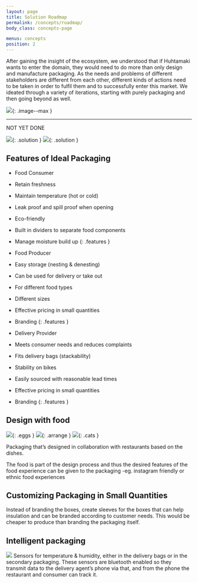 ```yaml
---
layout: page
title: Solution Roadmap
permalink: /concepts/roadmap/
body_class: concepts-page

menus: concepts
position: 2
---
```


<section class="container-fluid" markdown="1">
  <div class="container" markdown="1">

After gaining the insight of the ecosystem, we understood that if Huhtamaki wants to enter the domain, they would need to do more than only design and manufacture packaging. As the needs and problems of different stakeholders are different from each other, different kinds of actions need to be taken in order to fulfil them and to successfully enter this market. We ideated through a variety of iterations, starting with purely packaging and then going beyond as well.

![](../../assets/pictures/concepts/ideation-2.jpg){: .image--max }


----

  NOT YET DONE

![](/idbm-packaging/assets/pictures/solution1.jpg){: .solution }
![](/idbm-packaging/assets/pictures/solution2.jpg){: .solution }

## Features of Ideal Packaging

* Food Consumer
* Retain freshness
* Maintain temperature (hot or cold)
* Leak proof and spill proof when opening
* Eco-friendly
* Built in dividers to separate food components
* Manage moisture build up
{: .features }

* Food Producer
* Easy storage (nesting & denesting)
* Can be used for delivery or take out
* For different food types
* Different sizes
* Effective pricing in small quantities
* Branding
{: .features }

* Delivery Provider
* Meets consumer needs and reduces complaints
* Fits delivery bags (stackability)
* Stability on bikes
* Easily sourced with reasonable lead times
* Effective pricing in small quantities
* Branding
{: .features }


## Design with food

![](/idbm-packaging/assets/pictures/eggs.jpg){: .eggs }
![](/idbm-packaging/assets/pictures/arrange.jpg){: .arrange }
![](/idbm-packaging/assets/pictures/cats.jpg){: .cats }

Packaging that’s designed in collaboration with restaurants based on the dishes.

The food is part of the design process and thus the desired features of the food experience can be given to the packaging -eg.  instagram friendly or ethnic food experiences


## Customizing Packaging in Small Quantities

Instead of branding the boxes, create sleeves for the boxes that can help insulation and can be branded according to customer needs. This would be cheaper to produce than branding the packaging itself.


## Intelligent packaging

![](/idbm-packaging/assets/pictures/iot.jpeg)
Sensors for temperature & humidity, either in the delivery bags or in the secondary packaging. These sensors are bluetooth enabled so they transmit data to the delivery agent’s phone via that, and from the phone the restaurant and consumer can track it.

</div>
</section>

